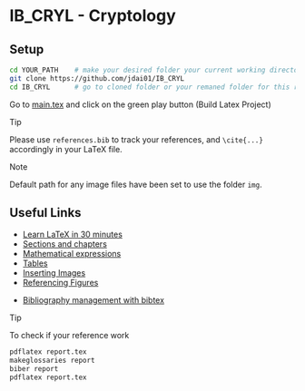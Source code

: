 # IB_CRYL - Cryptology

## Setup
```bash
cd YOUR_PATH    # make your desired folder your current working directory
git clone https://github.com/jdai01/IB_CRYL
cd IB_CRYL      # go to cloned folder or your remaned folder for this repository
```

Go to [main.tex](main.tex) and click on the green play button (Build Latex Project)


> [!TIP]
> Please use `references.bib` to track your references, and `\cite{...}` accordingly in your LaTeX file.

> [!NOTE]
> Default path for any image files have been set to use the folder `img`. 


## Useful Links
- [Learn LaTeX in 30 minutes](https://www.overleaf.com/learn/latex/Learn_LaTeX_in_30_minutes)
- [Sections and chapters](https://www.overleaf.com/learn/latex/Sections_and_chapters)
- [Mathematical expressions](https://www.overleaf.com/learn/latex/Mathematical_expressions)
- [Tables](https://www.overleaf.com/learn/latex/Tables)
- [Inserting Images](https://www.overleaf.com/learn/latex/Inserting_Images)
- [Referencing Figures](https://www.overleaf.com/learn/latex/Referencing_Figures)
<!-- - [Bibliography management in LaTeX](https://www.overleaf.com/learn/latex/Bibliography_management_in_LaTeX) -->
- [Bibliography management with bibtex](https://www.overleaf.com/learn/latex/Bibliography_management_with_bibtex)


> [!TIP]
> To check if your reference work
> ```bash
> pdflatex report.tex
> makeglossaries report
> biber report
> pdflatex report.tex
> ```